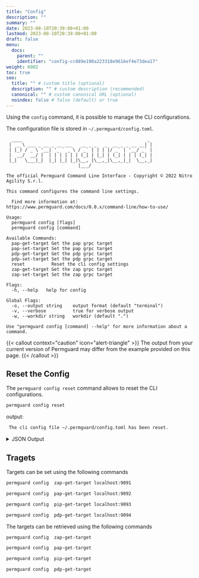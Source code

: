 ```yaml
---
title: "Config"
description: ""
summary: ""
date: 2023-08-10T20:39:08+01:00
lastmod: 2023-08-10T20:39:08+01:00
draft: false
menu:
  docs:
    parent: ""
    identifier: "config-cc889e190a223318e9616ef4e73dea17"
weight: 6002
toc: true
seo:
  title: "" # custom title (optional)
  description: "" # custom description (recommended)
  canonical: "" # custom canonical URL (optional)
  noindex: false # false (default) or true
---
```

Using the `config` command, it is possible to manage the CLI configurations.

The configuration file is stored in `~/.permguard/config.toml`.

```text
  ____                                               _
 |  _ \ ___ _ __ _ __ ___   __ _ _   _  __ _ _ __ __| |
 | |_) / _ \ '__| '_ ` _ \ / _` | | | |/ _` | '__/ _` |
 |  __/  __/ |  | | | | | | (_| | |_| | (_| | | | (_| |
 |_|   \___|_|  |_| |_| |_|\__, |\__,_|\__,_|_|  \__,_|
                           |___/

The official Permguard Command Line Interface - Copyright © 2022 Nitro Agility S.r.l.

This command configures the command line settings.

  Find more information at: https://www.permguard.com/docs/0.0.x/command-line/how-to-use/

Usage:
  permguard config [flags]
  permguard config [command]

Available Commands:
  pap-get-target Get the pap grpc target
  pap-set-target Set the pap grpc target
  pdp-get-target Get the pdp grpc target
  pdp-set-target Set the pdp grpc target
  reset          Reset the cli config settings
  zap-get-target Get the zap grpc target
  zap-set-target Set the zap grpc target

Flags:
  -h, --help   help for config

Global Flags:
  -o, --output string    output format (default "terminal")
  -v, --verbose          true for verbose output
  -w, --workdir string   workdir (default ".")

Use "permguard config [command] --help" for more information about a command.
```

{{< callout context="caution" icon="alert-triangle" >}}
The output from your current version of Permguard may differ from the example provided on this page.
{{< /callout >}}

## Reset the Config

The `permguard config reset` command allows to reset the CLI configurations.

```bash
permguard config reset
```

output:

```bash
 The cli config file ~/.permguard/config.toml has been reset.
```

<details>
  <summary>
    JSON Output
  </summary>

```bash
permguard config reset --output json
```

output:

```json
{
  "cli": {
    "config_file": "~/.permguard/config.toml"
  }
}
```

</details>

## Tragets

Targets can be set using the following commands

```bash
permguard config  zap-get-target localhost:9091
```

```bash
permguard config  pap-get-target localhost:9092
```

```bash
permguard config  pip-get-target localhost:9093
```

```bash
permguard config  pdp-get-target localhost:9094
```

The targets can be retrieved using the following commands

```bash
permguard config  zap-get-target
```

```bash
permguard config  pap-get-target
```

```bash
permguard config  pip-get-target
```

```bash
permguard config  pdp-get-target
```

